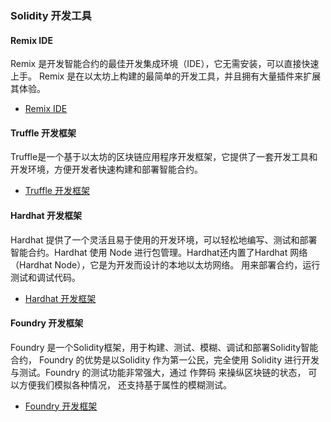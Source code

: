 ### Solidity 开发工具

#### Remix IDE

Remix 是开发智能合约的最佳开发集成环境（IDE），它无需安装，可以直接快速上手。 Remix 是在以太坊上构建的最简单的开发工具，并且拥有大量插件来扩展其体验。

- [Remix IDE](https://decert.me/tutorial/solidity/tools/remix)

#### Truffle 开发框架

Truffle是一个基于以太坊的区块链应用程序开发框架，它提供了一套开发工具和开发环境，方便开发者快速构建和部署智能合约。

- [Truffle 开发框架](https://decert.me/tutorial/solidity/tools/truffle_ganache)

#### Hardhat 开发框架

Hardhat 提供了一个灵活且易于使用的开发环境，可以轻松地编写、测试和部署智能合约。Hardhat 使用 Node 进行包管理。Hardhat还内置了Hardhat 网络（Hardhat Node），它是为开发而设计的本地以太坊网络。 用来部署合约，运行测试和调试代码。

- [Hardhat 开发框架](https://decert.me/tutorial/solidity/tools/hardhat)

#### Foundry 开发框架

Foundry 是一个Solidity框架，用于构建、测试、模糊、调试和部署Solidity智能合约， Foundry 的优势是以Solidity 作为第一公民，完全使用 Solidity 进行开发与测试。Foundry 的测试功能非常强大，通过 作弊码 来操纵区块链的状态， 可以方便我们模拟各种情况， 还支持基于属性的模糊测试。

- [Foundry 开发框架](https://decert.me/tutorial/solidity/tools/foundry)
